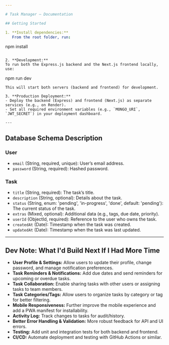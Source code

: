 ```yaml
---

# Task Manager – Documentation

## Getting Started

1. **Install dependencies:**  
   From the root folder, run:
   ```
   npm install
   ```

2. **Development:**  
   To run both the Express.js backend and the Next.js frontend locally, use:
   ```
   npm run dev
   ```
   This will start both servers (backend and frontend) for development.

3. **Production Deployment:**  
   - Deploy the backend (Express) and frontend (Next.js) as separate services (e.g., on Render).
   - Set all required environment variables (e.g., `MONGO_URI`, `JWT_SECRET`) in your deployment dashboard.

---
```


## Database Schema Description

### **User**
- `email` (String, required, unique): User’s email address.
- `password` (String, required): Hashed password.

### **Task**
- `title` (String, required): The task’s title.
- `description` (String, optional): Details about the task.
- `status` (String, enum: 'pending', 'in-progress', 'done', default: 'pending'): The current status of the task.
- `extras` (Mixed, optional): Additional data (e.g., tags, due date, priority).
- `userId` (ObjectId, required): Reference to the user who owns the task.
- `createdAt` (Date): Timestamp when the task was created.
- `updatedAt` (Date): Timestamp when the task was last updated.

---

## Dev Note: What I'd Build Next If I Had More Time

- **User Profile & Settings:** Allow users to update their profile, change password, and manage notification preferences.
- **Task Reminders & Notifications:** Add due dates and send reminders for upcoming or overdue tasks.
- **Task Collaboration:** Enable sharing tasks with other users or assigning tasks to team members.
- **Task Categories/Tags:** Allow users to organize tasks by category or tag for better filtering.
- **Mobile Responsiveness:** Further improve the mobile experience and add a PWA manifest for installability.
- **Activity Log:** Track changes to tasks for audit/history.
- **Better Error Handling & Validation:** More robust feedback for API and UI errors.
- **Testing:** Add unit and integration tests for both backend and frontend.
- **CI/CD:** Automate deployment and testing with GitHub Actions or similar.




